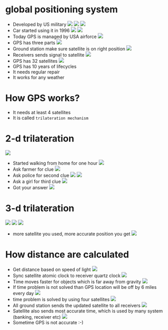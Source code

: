 # global positioning system
- Developed by US military
![](assets/navstar-system.png)
![](assets/first-setellite.png)
![](assets/setellite-fully-functional.png)
- Car started using it in 1996
![](assets/first-time-car-using-gps.png)
![](assets/availble-for-public.png)
- Today GPS is managed by USA airforce
![](assets/usa-airforce-gps.png)
- GPS has three parts
![](assets/gps-three-parts.png)
- Ground station make sure satellite is on right position
![](assets/satellite-ground-station.png)
- Receivers sends signal to satellite 
![](assets/receivers-send-signal-to-satellite.png)
- GPS has 32 satellites 
![](assets/32-satellites.png)
- GPS has 10 years of lifecycles
- It needs regular repair
- It works for any weather
# How GPS works?
- It needs at least 4 satellites
- It is called `trilateration mechanism`
# 2-d trilateration 
![](assets/2-d-trilateration.png)
- Started walking from home for one hour
![](assets/2d-step-1.png)
- Ask farmer for clue
![](assets/2d-step-3.png)
- Ask police for second clue
![](assets/2d-step-4.png)
![](assets/2d-step-5.png)
- Ask a girl for third clue
![](assets/2d-step-6.png)
- Got your answer
![](assets/2d-step-7.png)
# 3-d trilateration
![](assets/3-d-trilateration.png)
![](assets/2-d-trilateration-example.png)
![](assets/3-d-trilateration-example.png)
- more satellite you used, more accurate position you get
![](assets/3-d-trilateration-position.png)
# How distance are calculated
- Get distance based on speed of light
![](assets/gps-get-distance.png)
- Sync satellite atomic clock to receiver quartz clock
![](assets/receivers-sync-quartz-clock.png)
- Time moves faster for objects which is far away from gravity 
![](assets/gps-satellite-clock-ahead.png)
- If time problem is not solved than GPS location will be off by 6 miles every day
![](assets/gps-satellite-distance-off.png)
- time problem is solved by using four satellites
![](assets/gps-satellite-clock-delay-issue-solved-by-four.png)
- All ground station sends the updated satellite to all receivers
![](assets/gps-ground-statation-locate-satellite.png)
- Satellite also sends most accurate time, which is used by many system (banking, receiver etc)
![](assets/receiver-get-most-accurate-time.png)
- Sometime GPS is not accurate :-) 